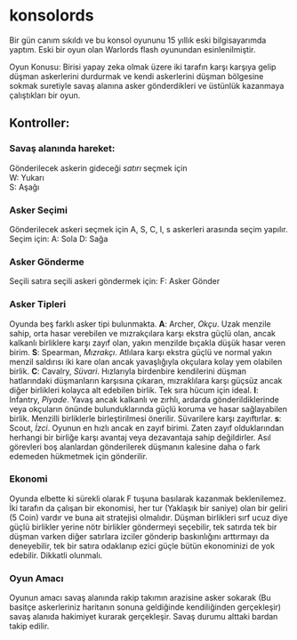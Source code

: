# konsolords

Bir gün canım sıkıldı ve bu konsol oyununu 15 yıllık eski bilgisayarımda yaptım. Eski bir oyun olan Warlords flash oyunundan esinlenilmiştir.

Oyun Konusu: Birisi yapay zeka olmak üzere iki tarafın karşı karşıya gelip düşman askerlerini durdurmak ve kendi askerlerini düşman bölgesine sokmak suretiyle savaş alanına asker gönderdikleri ve üstünlük kazanmaya çalıştıkları bir oyun.

## Kontroller:
### Savaş alanında hareket:
Gönderilecek askerin gideceği *satırı* seçmek için<br>
W: Yukarı<br>
S: Aşağı

### Asker Seçimi
Gönderilecek askeri seçmek için A, S, C, I, s askerleri arasında seçim yapılır. Seçim için:
A: Sola
D: Sağa

### Asker Gönderme
Seçili satıra seçili askeri göndermek için:
F: Asker Gönder

### Asker Tipleri
Oyunda beş farklı asker tipi bulunmakta.
**A**: Archer, *Okçu*. Uzak menzile sahip, orta hasar verebilen ve mızrakçılara karşı ekstra güçlü olan, ancak kalkanlı birliklere karşı zayıf olan, yakın menzilde bıçakla düşük hasar veren birim.
**S**: Spearman, *Mızrakçı*. Atlılara karşı ekstra güçlü ve normal yakın menzil saldırısı iki kare olan ancak yavaşlığıyla okçulara kolay yem olabilen birlik.
**C**: Cavalry, *Süvari*. Hızlarıyla birdenbire kendilerini düşman hatlarındaki düşmanların karşısına çıkaran, mızraklılara karşı güçsüz ancak diğer birlikleri kolayca alt edebilen birlik. Tek sıra hücum için ideal.
**I**: Infantry, *Piyade*. Yavaş ancak kalkanlı ve zırhlı, ardarda gönderildiklerinde veya okçuların önünde bulunduklarında güçlü koruma ve hasar sağlayabilen birlik. Menzilli birliklerle birleştirilmesi önerilir. Süvarilere karşı zayıftırlar.
**s**: Scout, *İzci*. Oyunun en hızlı ancak en zayıf birimi. Zaten zayıf olduklarından herhangi bir birliğe karşı avantaj veya dezavantaja sahip değildirler. Asıl görevleri boş alanlardan gönderilerek düşmanın kalesine daha o fark edemeden hükmetmek için gönderilir.

### Ekonomi
Oyunda elbette ki sürekli olarak F tuşuna basılarak kazanmak beklenilemez. İki tarafın da çalışan bir ekonomisi, her tur (Yaklaşık bir saniye) olan bir geliri (5 Coin) vardır ve buna ait stratejisi olmalıdır. Düşman birlikleri sırf ucuz diye güçlü birlikler yerine nötr birlikler göndermeyi seçebilir, tek satırda tek bir düşman varken diğer satırlara izciler gönderip baskınlığını arttırmayı da deneyebilir, tek bir satıra odaklanıp ezici güçle bütün ekonominizi de yok edebilir. Dikkatli olunmalı.

### Oyun Amacı
Oyunun amacı savaş alanında rakip takımın arazisine asker sokarak (Bu basitçe askerleriniz haritanın sonuna geldiğinde kendiliğinden gerçekleşir) savaş alanıda hakimiyet kurarak gerçekleşir. Savaş durumu alttaki bardan takip edilir.
